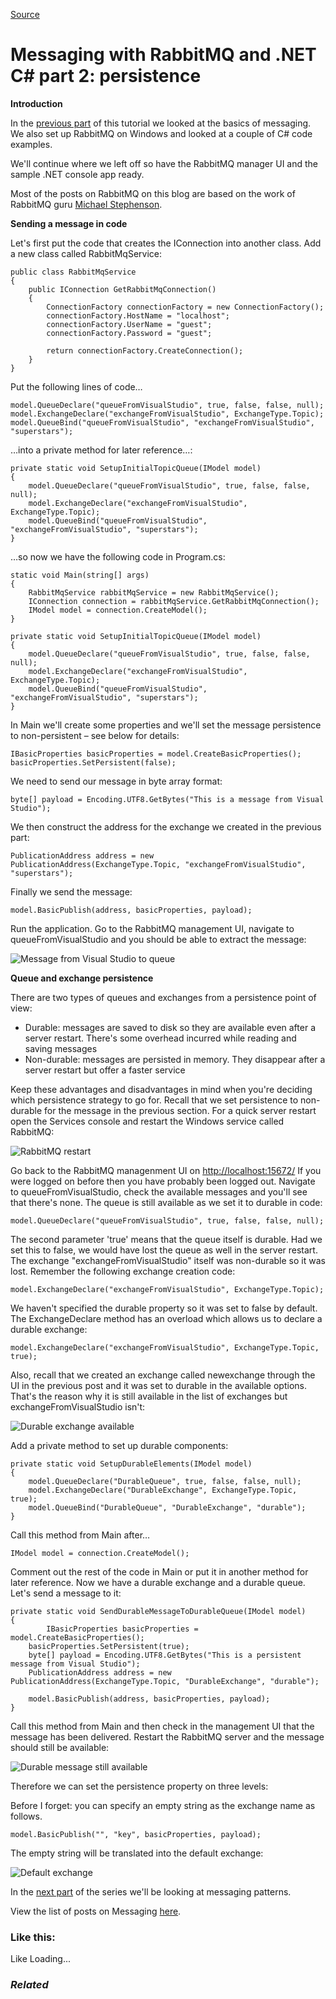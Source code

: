 [Source](http://dotnetcodr.com/2014/05/01/messaging-with-rabbitmq-and-net-c-part-2-persistence/ "Permalink to Messaging with RabbitMQ and .NET C# part 2: persistence")

# Messaging with RabbitMQ and .NET C# part 2: persistence

**Introduction**

In the [previous part][1] of this tutorial we looked at the basics of messaging. We also set up RabbitMQ on Windows and looked at a couple of C# code examples.

We'll continue where we left off so have the RabbitMQ manager UI and the sample .NET console app ready.

Most of the posts on RabbitMQ on this blog are based on the work of RabbitMQ guru [Michael Stephenson][2].

**Sending a message in code**

Let's first put the code that creates the IConnection into another class. Add a new class called RabbitMqService:



    public class RabbitMqService
    {
    	public IConnection GetRabbitMqConnection()
    	{
    		ConnectionFactory connectionFactory = new ConnectionFactory();
    		connectionFactory.HostName = "localhost";
    		connectionFactory.UserName = "guest";
    		connectionFactory.Password = "guest";

    		return connectionFactory.CreateConnection();
    	}
    }


Put the following lines of code…



    model.QueueDeclare("queueFromVisualStudio", true, false, false, null);
    model.ExchangeDeclare("exchangeFromVisualStudio", ExchangeType.Topic);
    model.QueueBind("queueFromVisualStudio", "exchangeFromVisualStudio", "superstars");


…into a private method for later reference…:



    private static void SetupInitialTopicQueue(IModel model)
    {
    	model.QueueDeclare("queueFromVisualStudio", true, false, false, null);
    	model.ExchangeDeclare("exchangeFromVisualStudio", ExchangeType.Topic);
    	model.QueueBind("queueFromVisualStudio", "exchangeFromVisualStudio", "superstars");
    }


…so now we have the following code in Program.cs:



    static void Main(string[] args)
    {
    	RabbitMqService rabbitMqService = new RabbitMqService();
    	IConnection connection = rabbitMqService.GetRabbitMqConnection();
    	IModel model = connection.CreateModel();
    }

    private static void SetupInitialTopicQueue(IModel model)
    {
    	model.QueueDeclare("queueFromVisualStudio", true, false, false, null);
    	model.ExchangeDeclare("exchangeFromVisualStudio", ExchangeType.Topic);
    	model.QueueBind("queueFromVisualStudio", "exchangeFromVisualStudio", "superstars");
    }


In Main we'll create some properties and we'll set the message persistence to non-persistent – see below for details:



    IBasicProperties basicProperties = model.CreateBasicProperties();
    basicProperties.SetPersistent(false);


We need to send our message in byte array format:



    byte[] payload = Encoding.UTF8.GetBytes("This is a message from Visual Studio");


We then construct the address for the exchange we created in the previous part:



    PublicationAddress address = new PublicationAddress(ExchangeType.Topic, "exchangeFromVisualStudio", "superstars");


Finally we send the message:



    model.BasicPublish(address, basicProperties, payload);


Run the application. Go to the RabbitMQ management UI, navigate to queueFromVisualStudio and you should be able to extract the message:

![Message from Visual Studio to queue][3]

**Queue and exchange persistence**

There are two types of queues and exchanges from a persistence point of view:

* Durable: messages are saved to disk so they are available even after a server restart. There's some overhead incurred while reading and saving messages
* Non-durable: messages are persisted in memory. They disappear after a server restart but offer a faster service

Keep these advantages and disadvantages in mind when you're deciding which persistence strategy to go for. Recall that we set persistence to non-durable for the message in the previous section. For a quick server restart open the Services console and restart the Windows service called RabbitMQ:

![RabbitMQ restart][4]

Go back to the RabbitMQ managenment UI on <http://localhost:15672/> If you were logged on before then you have probably been logged out. Navigate to queueFromVisualStudio, check the available messages and you'll see that there's none. The queue is still available as we set it to durable in code:



    model.QueueDeclare("queueFromVisualStudio", true, false, false, null);


The second parameter 'true' means that the queue itself is durable. Had we set this to false, we would have lost the queue as well in the server restart. The exchange "exchangeFromVisualStudio" itself was non-durable so it was lost. Remember the following exchange creation code:



    model.ExchangeDeclare("exchangeFromVisualStudio", ExchangeType.Topic);


We haven't specified the durable property so it was set to false by default. The ExchangeDeclare method has an overload which allows us to declare a durable exchange:



    model.ExchangeDeclare("exchangeFromVisualStudio", ExchangeType.Topic, true);


Also, recall that we created an exchange called newexchange through the UI in the previous post and it was set to durable in the available options. That's the reason why it is still available in the list of exchanges but exchangeFromVisualStudio isn't:

![Durable exchange available][5]

Add a private method to set up durable components:



    private static void SetupDurableElements(IModel model)
    {
    	model.QueueDeclare("DurableQueue", true, false, false, null);
    	model.ExchangeDeclare("DurableExchange", ExchangeType.Topic, true);
    	model.QueueBind("DurableQueue", "DurableExchange", "durable");
    }


Call this method from Main after…



    IModel model = connection.CreateModel();


Comment out the rest of the code in Main or put it in another method for later reference. Now we have a durable exchange and a durable queue. Let's send a message to it:



    private static void SendDurableMessageToDurableQueue(IModel model)
    {
            IBasicProperties basicProperties = model.CreateBasicProperties();
    	basicProperties.SetPersistent(true);
    	byte[] payload = Encoding.UTF8.GetBytes("This is a persistent message from Visual Studio");
    	PublicationAddress address = new PublicationAddress(ExchangeType.Topic, "DurableExchange", "durable");

    	model.BasicPublish(address, basicProperties, payload);
    }


Call this method from Main and then check in the management UI that the message has been delivered. Restart the RabbitMQ server and the message should still be available:

![Durable message still available][6]

Therefore we can set the persistence property on three levels:

Before I forget: you can specify an empty string as the exchange name as follows.



    model.BasicPublish("", "key", basicProperties, payload);


The empty string will be translated into the default exchange:

![Default exchange][7]

In the [next part][8] of the series we'll be looking at messaging patterns.

View the list of posts on Messaging [here][9].

### Like this:

Like Loading...

### _Related_

[1]: http://dotnetcodr.com/2014/04/28/messaging-with-rabbitmq-and-net-c-part-1-foundations-and-setup/ "Messaging with RabbitMQ and .NET C# part 1: foundations and setup"
[2]: http://geekswithblogs.net/michaelstephenson/Default.aspx "Michael Stephenson blog"
[3]: http://dotnetcodr.files.wordpress.com/2014/02/messagefromvisualstudioincode.png?w=630
[4]: http://dotnetcodr.files.wordpress.com/2014/02/restartrabbitmqservice.png?w=630&h=86
[5]: http://dotnetcodr.files.wordpress.com/2014/02/durableexchangeavailable.png?w=630
[6]: http://dotnetcodr.files.wordpress.com/2014/02/durablemessagestillavailable.png?w=630&h=62
[7]: http://dotnetcodr.files.wordpress.com/2014/02/defaultexchange.png?w=630
[8]: http://dotnetcodr.com/2014/05/05/messaging-with-rabbitmq-and-net-c-part-3-message-exchange-patterns/ "Messaging with RabbitMQ and .NET C# part 3: message exchange patterns"
[9]: http://dotnetcodr.com/messaging/ "Messaging"
